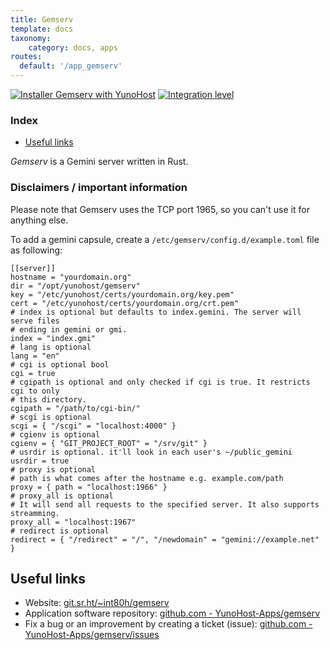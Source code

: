 ```yaml
---
title: Gemserv
template: docs
taxonomy:
    category: docs, apps
routes:
  default: '/app_gemserv'
---
```


[![Installer Gemserv with YunoHost](https://install-app.yunohost.org/install-with-yunohost.svg)](https://install-app.yunohost.org/?app=gemserv) [![Integration level](https://dash.yunohost.org/integration/gemserv.svg)](https://dash.yunohost.org/appci/app/gemserv)

### Index

- [Useful links](#useful-links)

*Gemserv* is a Gemini server written in Rust.

### Disclaimers / important information

Please note that Gemserv uses the TCP port 1965, so you can't use it for anything else.

To add a gemini capsule, create a `/etc/gemserv/config.d/example.toml` file as following:

```
[[server]]
hostname = "yourdomain.org"
dir = "/opt/yunohost/gemserv"
key = "/etc/yunohost/certs/yourdomain.org/key.pem"
cert = "/etc/yunohost/certs/yourdomain.org/crt.pem"
# index is optional but defaults to index.gemini. The server will serve files
# ending in gemini or gmi.
index = "index.gmi"
# lang is optional
lang = "en"
# cgi is optional bool
cgi = true
# cgipath is optional and only checked if cgi is true. It restricts cgi to only
# this directory.
cgipath = "/path/to/cgi-bin/"
# scgi is optional
scgi = { "/scgi" = "localhost:4000" }
# cgienv is optional
cgienv = { "GIT_PROJECT_ROOT" = "/srv/git" }
# usrdir is optional. it'll look in each user's ~/public_gemini
usrdir = true
# proxy is optional
# path is what comes after the hostname e.g. example.com/path
proxy = { path = "localhost:1966" }
# proxy_all is optional
# It will send all requests to the specified server. It also supports streamming.
proxy_all = "localhost:1967"
# redirect is optional
redirect = { "/redirect" = "/", "/newdomain" = "gemini://example.net" }
```

## Useful links

+ Website: [git.sr.ht/~int80h/gemserv](https://git.sr.ht/~int80h/gemserv)
+ Application software repository: [github.com - YunoHost-Apps/gemserv](https://github.com/YunoHost-Apps/gemserv_ynh)
+ Fix a bug or an improvement by creating a ticket (issue): [github.com - YunoHost-Apps/gemserv/issues](https://github.com/YunoHost-Apps/gemserv_ynh/issues)
